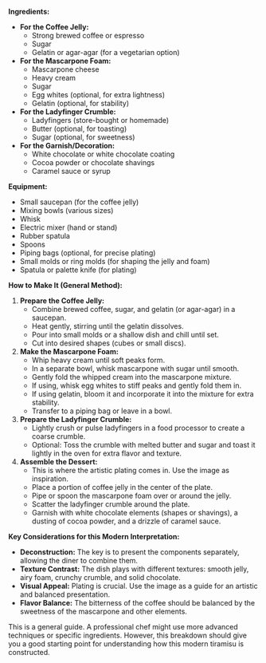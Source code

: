 
**Ingredients:**

* **For the Coffee Jelly:**  
  * Strong brewed coffee or espresso  
  * Sugar  
  * Gelatin or agar-agar (for a vegetarian option)  
* **For the Mascarpone Foam:**  
  * Mascarpone cheese  
  * Heavy cream  
  * Sugar  
  * Egg whites (optional, for extra lightness)  
  * Gelatin (optional, for stability)  
* **For the Ladyfinger Crumble:**  
  * Ladyfingers (store-bought or homemade)  
  * Butter (optional, for toasting)  
  * Sugar (optional, for sweetness)  
* **For the Garnish/Decoration:**  
  * White chocolate or white chocolate coating  
  * Cocoa powder or chocolate shavings  
  * Caramel sauce or syrup

**Equipment:**

* Small saucepan (for the coffee jelly)  
* Mixing bowls (various sizes)  
* Whisk  
* Electric mixer (hand or stand)  
* Rubber spatula  
* Spoons  
* Piping bags (optional, for precise plating)  
* Small molds or ring molds (for shaping the jelly and foam)  
* Spatula or palette knife (for plating)

**How to Make It (General Method):**

1. **Prepare the Coffee Jelly:**  
   * Combine brewed coffee, sugar, and gelatin (or agar-agar) in a saucepan.  
   * Heat gently, stirring until the gelatin dissolves.  
   * Pour into small molds or a shallow dish and chill until set.  
   * Cut into desired shapes (cubes or small discs).  
2. **Make the Mascarpone Foam:**  
   * Whip heavy cream until soft peaks form.  
   * In a separate bowl, whisk mascarpone with sugar until smooth.  
   * Gently fold the whipped cream into the mascarpone mixture.  
   * If using, whisk egg whites to stiff peaks and gently fold them in.  
   * If using gelatin, bloom it and incorporate it into the mixture for extra stability.  
   * Transfer to a piping bag or leave in a bowl.  
3. **Prepare the Ladyfinger Crumble:**  
   * Lightly crush or pulse ladyfingers in a food processor to create a coarse crumble.  
   * Optional: Toss the crumble with melted butter and sugar and toast it lightly in the oven for extra flavor and texture.  
4. **Assemble the Dessert:**  
   * This is where the artistic plating comes in. Use the image as inspiration.  
   * Place a portion of coffee jelly in the center of the plate.  
   * Pipe or spoon the mascarpone foam over or around the jelly.  
   * Scatter the ladyfinger crumble around the plate.  
   * Garnish with white chocolate elements (shapes or shavings), a dusting of cocoa powder, and a drizzle of caramel sauce.

**Key Considerations for this Modern Interpretation:**

* **Deconstruction:** The key is to present the components separately, allowing the diner to combine them.  
* **Texture Contrast:** The dish plays with different textures: smooth jelly, airy foam, crunchy crumble, and solid chocolate.  
* **Visual Appeal:** Plating is crucial. Use the image as a guide for an artistic and balanced presentation.  
* **Flavor Balance:** The bitterness of the coffee should be balanced by the sweetness of the mascarpone and other elements.

This is a general guide. A professional chef might use more advanced techniques or specific ingredients. However, this breakdown should give you a good starting point for understanding how this modern tiramisu is constructed.